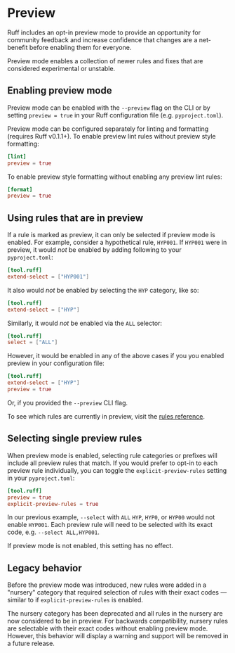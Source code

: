 # Preview

Ruff includes an opt-in preview mode to provide an opportunity for community feedback and increase confidence that
changes are a net-benefit before enabling them for everyone.

Preview mode enables a collection of newer rules and fixes that are considered experimental or unstable.

## Enabling preview mode

Preview mode can be enabled with the `--preview` flag on the CLI or by setting `preview = true` in your Ruff
configuration file (e.g. `pyproject.toml`).

Preview mode can be configured separately for linting and formatting (requires Ruff v0.1.1+). To enable preview lint rules without preview style formatting:

```toml
[lint]
preview = true
```

To enable preview style formatting without enabling any preview lint rules:

```toml
[format]
preview = true
```

## Using rules that are in preview

If a rule is marked as preview, it can only be selected if preview mode is enabled. For example, consider a
hypothetical rule, `HYP001`. If `HYP001` were in preview, it would _not_ be enabled by adding following to your
`pyproject.toml`:

```toml
[tool.ruff]
extend-select = ["HYP001"]
```

It also would _not_ be enabled by selecting the `HYP` category, like so:

```toml
[tool.ruff]
extend-select = ["HYP"]
```

Similarly, it would _not_ be enabled via the `ALL` selector:

```toml
[tool.ruff]
select = ["ALL"]
```

However, it would be enabled in any of the above cases if you you enabled preview in your configuration file:

```toml
[tool.ruff]
extend-select = ["HYP"]
preview = true
```

Or, if you provided the `--preview` CLI flag.

To see which rules are currently in preview, visit the [rules reference](rules.md).

## Selecting single preview rules

When preview mode is enabled, selecting rule categories or prefixes will include all preview rules that match.
If you would prefer to opt-in to each preview rule individually, you can toggle the `explicit-preview-rules`
setting in your `pyproject.toml`:

```toml
[tool.ruff]
preview = true
explicit-preview-rules = true
```

In our previous example, `--select` with `ALL` `HYP`, `HYP0`, or `HYP00` would not enable `HYP001`. Each preview
rule will need to be selected with its exact code, e.g. `--select ALL,HYP001`.

If preview mode is not enabled, this setting has no effect.

## Legacy behavior

Before the preview mode was introduced, new rules were added in a "nursery" category that required selection of
rules with their exact codes — similar to if `explicit-preview-rules` is enabled.

The nursery category has been deprecated and all rules in the nursery are now considered to be in preview.
For backwards compatibility, nursery rules are selectable with their exact codes without enabling preview mode.
However, this behavior will display a warning and support will be removed in a future release.
